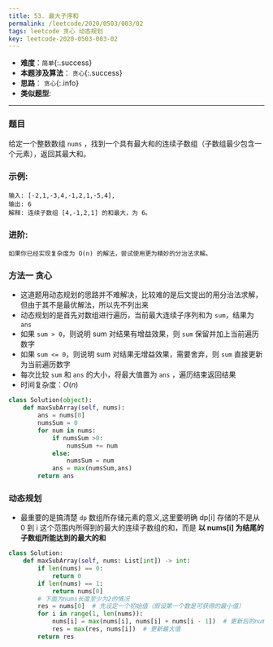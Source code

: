 ```yaml
---
title: 53. 最大子序和
permalink: /leetcode/2020/0503/003/02
tags: leetcode 贪心 动态规划
key: leetcode-2020-0503-003-02
---
```

- __难度__：`简单`{:.success}
- __本题涉及算法__： `贪心`{:.success}
- __思路__： `贪心`{:.info}
- __类似题型__:

---

### 题目 []()
给定一个整数数组 `nums` ，找到一个具有最大和的连续子数组（子数组最少包含一个元素），返回其最大和。

### 示例:
```
输入: [-2,1,-3,4,-1,2,1,-5,4],
输出: 6
解释: 连续子数组 [4,-1,2,1] 的和最大，为 6。
```
### 进阶:
```
如果你已经实现复杂度为 O(n) 的解法，尝试使用更为精妙的分治法求解。
```

### 方法一 贪心
- 这道题用动态规划的思路并不难解决，比较难的是后文提出的用分治法求解，但由于其不是最优解法，所以先不列出来
- 动态规划的是首先对数组进行遍历，当前最大连续子序列和为 `sum`，结果为 `ans`
- 如果 `sum > 0`，则说明 sum 对结果有增益效果，则 `sum` 保留并加上当前遍历数字
- 如果 `sum <= 0`，则说明 sum 对结果无增益效果，需要舍弃，则 `sum` 直接更新为当前遍历数字
- 每次比较 `sum` 和 `ans` 的大小，将最大值置为 `ans` ，遍历结束返回结果
- 时间复杂度：$O(n)$


```python
class Solution(object):
    def maxSubArray(self, nums):
        ans = nums[0]
        numsSum = 0
        for num in nums:
            if numsSum >0:
                numsSum += num
            else:
                numsSum = num
            ans = max(numsSum,ans)
        return ans
```

### 动态规划
- 最重要的是搞清楚 `dp` 数组所存储元素的意义,这里要明确 dp[i] 存储的不是从 0 到 i 这个范围内所得到的最大的连续子数组的和，而是 __以 nums[i] 为结尾的子数组所能达到的最大的和__

```python
class Solution:
    def maxSubArray(self, nums: List[int]) -> int:
        if len(nums) == 0:
            return 0
        if len(nums) == 1:
            return nums[0]
        # 下面为nums长度至少为2的情况
        res = nums[0]  # 先设定一个初始值（假设第一个数是可获得的最小值）
        for i in range(1, len(nums)):
            nums[i] = max(nums[i], nums[i] + nums[i - 1])  # 更新后的nums[i]存储 以原始num[i]为结尾的子数组和的最大值
            res = max(res, nums[i])  # 更新最大值
        return res

```
